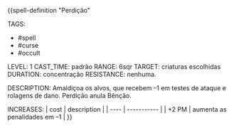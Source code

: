 {{spell-definition "Perdição"

TAGS:
- #spell
- #curse
- #occult

LEVEL: 1
CAST_TIME: padrão
RANGE: 6sqr
TARGET: criaturas escolhidas
DURATION: concentração
RESISTANCE: nenhuma.

DESCRIPTION:
Amaldiçoa os alvos, que recebem –1 em testes de ataque e rolagens de dano. Perdição anula Bênção.

INCREASES:
| cost | description |
| ---- | ----------- |
| +2 PM | aumenta as penalidades em –1 |
}}
